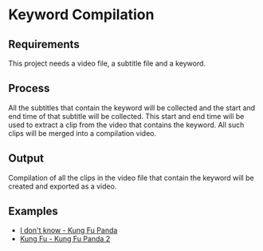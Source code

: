 # Keyword Compilation 

## Requirements
This project needs a video file, a subtitle file and a keyword.

## Process
All the subtitles that contain the keyword will be collected and the start and end time of that subtitle will be collected.
This start and end time will be used to extract a clip from the video that contains the keyword. All such clips will be merged into a compilation video.

## Output
Compilation of all the clips in the video file that contain the keyword will be created and exported as a video.

## Examples
- [I don't know - Kung Fu Panda](https://youtu.be/QLN0PvMPQO0)
- [Kung Fu - Kung Fu Panda 2](https://youtu.be/hNVxX3R1AKw)

